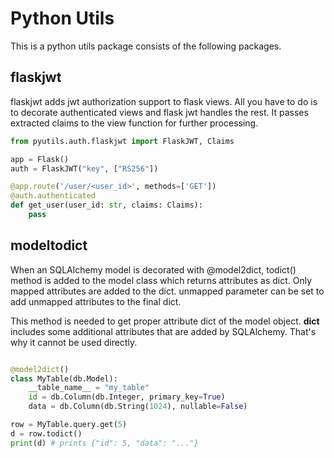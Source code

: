 # Python Utils

This is a python utils package consists of the following packages.

## flaskjwt

flaskjwt adds jwt authorization support to flask views. All you have to do is to decorate authenticated views and flask jwt handles the rest. It passes extracted claims to the view function for further processing.

```python
from pyutils.auth.flaskjwt import FlaskJWT, Claims

app = Flask()
auth = FlaskJWT("key", ["RS256"])

@app.route('/user/<user_id>', methods=['GET'])
@auth.authenticated
def get_user(user_id: str, claims: Claims):
    pass
```

## modeltodict

When an SQLAlchemy model is decorated with @model2dict, todict() method is added to the model class which returns attributes as dict. Only mapped attributes are added to the dict. unmapped parameter can be set to add unmapped attributes to the final dict. 

This method is needed to get proper attribute dict of the model object. __dict__ includes some additional attributes that are added by SQLAlchemy. That's why it cannot be used directly.

```python

@model2dict()
class MyTable(db.Model):
    __table_name__ = "my_table"
    id = db.Column(db.Integer, primary_key=True)
    data = db.Column(db.String(1024), nullable=False)

row = MyTable.query.get(5)
d = row.todict()
print(d) # prints {"id": 5, "data": "..."}
```